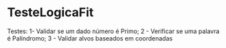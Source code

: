 # TesteLogicaFit
Testes: 1- Validar se um dado número é Primo; 2 - Verificar se uma palavra é Palíndromo; 3 - Validar alvos baseados em coordenadas
